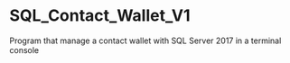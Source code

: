 # SQL_Contact_Wallet_V1
Program that manage a contact wallet with SQL Server 2017 in a terminal console
